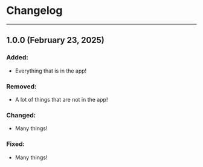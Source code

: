 # Changelog
- - -
## 1.0.0 (February 23, 2025)
### Added:
- Everything that is in the app!

### Removed:
- A lot of things that are not in the app!

### Changed:
- Many things!

### Fixed:
- Many things!

